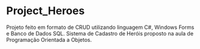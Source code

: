 # Project_Heroes
Projeto feito em formato de CRUD utilizando linguagem C#, Windows Forms e Banco de Dados SQL. 
Sistema de Cadastro de Heróis proposto na aula de Programação Orientada a Objetos.
